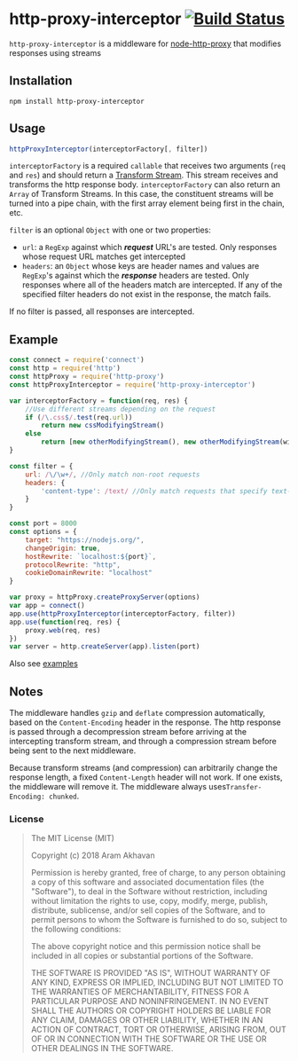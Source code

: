 # http-proxy-interceptor [![Build Status](https://travis-ci.org/kaysond/http-proxy-interceptor.svg?branch=master)](https://travis-ci.org/kaysond/http-proxy-interceptor)
`http-proxy-interceptor` is a middleware for [node-http-proxy](https://github.com/nodejitsu/node-http-proxy) that modifies responses using streams
## Installation
`npm install http-proxy-interceptor`

## Usage
```javascript
httpProxyInterceptor(interceptorFactory[, filter])
```
`interceptorFactory` is a required `callable` that receives two arguments (`req` and `res`) and should return a [Transform Stream](https://nodejs.org/dist/latest-v10.x/docs/api/stream.html#stream_implementing_a_transform_stream). This stream receives and transforms the http response body. `interceptorFactory` can also return an `Array` of Transform Streams. In this case, the constituent streams will be turned into a pipe chain, with the first array element being first in the chain, etc.

`filter` is an optional `Object` with one or two properties:
* `url`: a `RegExp` against which ***request*** URL's are tested. Only responses whose request URL matches get intercepted
* `headers`: an `Object` whose keys are header names and values are `RegExp`'s against which the ***response*** headers are tested. Only responses where all of the headers match are intercepted. If any of the specified filter headers do not exist in the response, the match fails.

If no filter is passed, all responses are intercepted.

## Example
```javascript
const connect = require('connect')
const http = require('http')
const httpProxy = require('http-proxy')
const httpProxyInterceptor = require('http-proxy-interceptor')

var interceptorFactory = function(req, res) {
    //Use different streams depending on the request
    if (/\.css$/.test(req.url))
        return new cssModifyingStream()
    else
        return [new otherModifyingStream(), new otherModifyingStream(withArguments)]
}

const filter = {
    url: /\/\w+/, //Only match non-root requests
    headers: {
        'content-type': /text/ //Only match requests that specify text-based content types
    }
}

const port = 8000
const options = {
	target: "https://nodejs.org/",
	changeOrigin: true,
	hostRewrite: `localhost:${port}`,
	protocolRewrite: "http",
	cookieDomainRewrite: "localhost"
}

var proxy = httpProxy.createProxyServer(options)
var app = connect()
app.use(httpProxyInterceptor(interceptorFactory, filter))
app.use(function(req, res) {
    proxy.web(req, res)
})
var server = http.createServer(app).listen(port)
```

Also see [examples](./examples)

## Notes
The middleware handles `gzip` and `deflate` compression automatically, based on the `Content-Encoding` header in the response. The http response is passed through a decompression stream before arriving at the intercepting transform stream, and through a compression stream before being sent to the next middleware.

Because transform streams (and compression) can arbitrarily change the response length, a fixed `Content-Length` header will not work. If one exists, the middleware will remove it. The middleware always uses`Transfer-Encoding: chunked`.

### License

>The MIT License (MIT)
>
>Copyright (c) 2018 Aram Akhavan
>
>Permission is hereby granted, free of charge, to any person obtaining a copy
>of this software and associated documentation files (the "Software"), to deal
>in the Software without restriction, including without limitation the rights
>to use, copy, modify, merge, publish, distribute, sublicense, and/or sell
>copies of the Software, and to permit persons to whom the Software is
>furnished to do so, subject to the following conditions:
>
>The above copyright notice and this permission notice shall be included in
>all copies or substantial portions of the Software.
>
>THE SOFTWARE IS PROVIDED "AS IS", WITHOUT WARRANTY OF ANY KIND, EXPRESS OR
>IMPLIED, INCLUDING BUT NOT LIMITED TO THE WARRANTIES OF MERCHANTABILITY,
>FITNESS FOR A PARTICULAR PURPOSE AND NONINFRINGEMENT. IN NO EVENT SHALL THE
>AUTHORS OR COPYRIGHT HOLDERS BE LIABLE FOR ANY CLAIM, DAMAGES OR OTHER
>LIABILITY, WHETHER IN AN ACTION OF CONTRACT, TORT OR OTHERWISE, ARISING FROM,
>OUT OF OR IN CONNECTION WITH THE SOFTWARE OR THE USE OR OTHER DEALINGS IN
>THE SOFTWARE.

